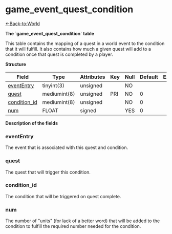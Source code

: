 # game\_event\_quest\_condition

[<-Back-to:World](database-world.md)

**The \`game\_event\_quest\_condition\` table**

This table contains the mapping of a quest in a world event to the condition that it will fulfill. It also contains how much a given quest will add to a condition once that quest is completed by a player.

**Structure**

| Field             | Type         | Attributes | Key | Null | Default | Extra | Comment |
|-------------------|--------------|------------|-----|------|---------|-------|---------|
| [eventEntry][1]   | tinyint(3)   | unsigned   |     | NO   |         |       |         |
| [quest][2]        | mediumint(8) | unsigned   | PRI | NO   | 0       |       |         |
| [condition_id][3] | mediumint(8) | unsigned   |     | NO   | 0       |       |         |
| [num][4]          | FLOAT        | signed     |     | YES  | 0       |       |         |

[1]: #evententry
[2]: #quest
[3]: #condition_id
[4]: #num

**Description of the fields**

### eventEntry

The event that is associated with this quest and condition.

### quest

The quest that will trigger this condition.

### condition\_id

The condition that will be triggered on quest complete.

### num

The number of "units" (for lack of a better word) that will be added to the condition to fulfill the required number needed for the condition.
